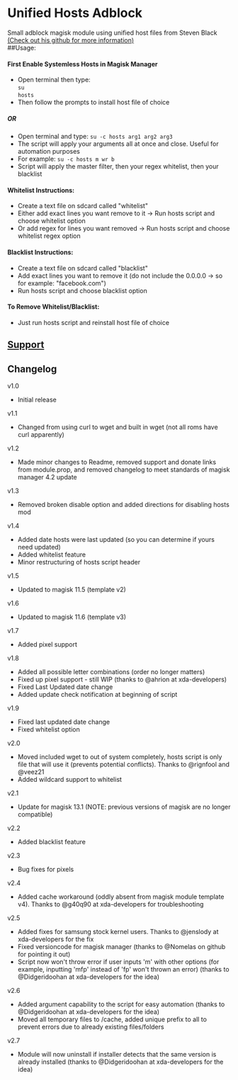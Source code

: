 # Unified Hosts Adblock
Small adblock magisk module using unified host files from Steven Black [(Check out his github for more information)](https://github.com/StevenBlack/hosts)  
##Usage: 
#### First Enable Systemless Hosts in Magisk Manager
 - Open terminal then type:  
 `su`  
 `hosts`
 - Then follow the prompts to install host file of choice
##### OR
 - Open terminal and type:
 `su -c hosts arg1 arg2 arg3`
 - The script will apply your arguments all at once and close. Useful for automation purposes
 - For example: `su -c hosts m wr b`
 - Script will apply the master filter, then your regex whitelist, then your blacklist

#### Whitelist Instructions:
 - Create a text file on sdcard called "whitelist"
 - Either add exact lines you want remove to it -> Run hosts script and choose whitelist option
 - Or add regex for lines you want removed -> Run hosts script and choose whitelist regex option

#### Blacklist Instructions:
 - Create a text file on sdcard called "blacklist"
 - Add exact lines you want to remove it (do not include the 0.0.0.0 -> so for example: "facebook.com")
 - Run hosts script and choose blacklist option
 
#### To Remove Whitelist/Blacklist:
 - Just run hosts script and reinstall host file of choice

## [Support](https://forum.xda-developers.com/apps/magisk/magisk-unified-hosts-adblocker-t3559019)

## Changelog
v1.0
 - Initial release

v1.1 
 - Changed from using curl to wget and built in wget (not all roms have curl apparently)

v1.2
 - Made minor changes to Readme, removed support and donate links from module.prop, and removed changelog to meet standards of magisk manager 4.2 update

v1.3
 - Removed broken disable option and added directions for disabling hosts mod

v1.4
 - Added date hosts were last updated (so you can determine if yours need updated)
 - Added whitelist feature
 - Minor restructuring of hosts script header

v1.5
 - Updated to magisk 11.5 (template v2)
 
v1.6
 - Updated to magisk 11.6 (template v3)
 
v1.7
 - Added pixel support
 
v1.8
 - Added all possible letter combinations (order no longer matters)
 - Fixed up pixel support - still WIP (thanks to @ahrion at xda-developers)
 - Fixed Last Updated date change
 - Added update check notification at beginning of script

v1.9
 - Fixed last updated date change
 - Fixed whitelist option
 
v2.0
 - Moved included wget to out of system completely, hosts script is only file that will use it (prevents potential conflicts). Thanks to @rignfool and @veez21
 - Added wildcard support to whitelist
 
v2.1
 - Update for magisk 13.1 (NOTE: previous versions of magisk are no longer compatible)
 
v2.2
 - Added blacklist feature
 
v2.3
 - Bug fixes for pixels
 
v2.4
 - Added cache workaround (oddly absent from magisk module template v4). Thanks to @g40q90 at xda-developers for troubleshooting
 
v2.5
 - Added fixes for samsung stock kernel users. Thanks to @jenslody at xda-developers for the fix
 - Fixed versioncode for magisk manager (thanks to @Nomelas on github for pointing it out)
 - Script now won't throw error if user inputs 'm' with other options (for example, inputting 'mfp' instead of 'fp' won't thrown an error) (thanks to @Didgeridoohan at xda-developers for the idea)
 
v2.6
 - Added argument capability to the script for easy automation (thanks to @Didgeridoohan at xda-developers for the idea)
 - Moved all temporary files to /cache, added unique prefix to all to prevent errors due to already existing files/folders
 
v2.7
 - Module will now uninstall if installer detects that the same version is already installed (thanks to @Didgeridoohan at xda-developers for the idea)
 
